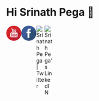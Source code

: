 # Hi Srinath Pega 👋 

<a href="https://youtube.com/SrinathPegaCRM">
  <img align="left" alt="Srinath Pega" width="40px" src="https://github.com/SrinathPegaCRM/SrinathPegaCRM/blob/main/Images/youtube.svg" target="_blank" />
</a><a href="https://facebook.com/SrinathPega">
  <img align="left" alt="Srinath Pega" width="40px" src="https://github.com/SrinathPegaCRM/SrinathPegaCRM/blob/main/Images/facebook.svg" />
</a>
<a href="https://twitter.com/SrinathPega">
  <img align="left" alt="Srinath Pega | Twitter" width="22px" src="https://img.shields.io/twitter/follow/SrinathPega?style=social" />
</a>
<a href="https://www.linkedin.com/in/srinathpega/">
  <img align="left" alt="Srinath Pega's LinkedIN" width="22px" src="https://raw.githubusercontent.com/peterthehan/peterthehan/master/assets/linkedin.svg" />
</a>

<!--
**SrinathPegaCRM/SrinathPegaCRM** is a ✨ _special_ ✨ repository because its `README.md` (this file) appears on your GitHub profile.
![](https://visitor-badge.glitch.me/badge?page_id=srinathpegacrm.srinathpegacrm)

Here are some ideas to get you started:

- 🔭 I’m currently working on ...
- 🌱 I’m currently learning ...
- 👯 I’m looking to collaborate on ...
- 🤔 I’m looking for help with ...
- 💬 Ask me about ...
- 📫 How to reach me: ...
- 😄 Pronouns: ...
- ⚡ Fun fact: ...
-->
